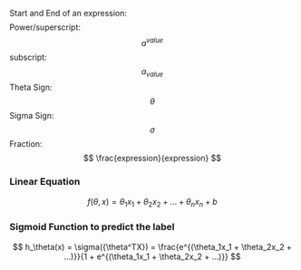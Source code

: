 Start and End of an expression: 
$$ $$
Power/superscript:
$$ a^{value} $$
subscript:
$$ a_{value} $$
Theta Sign:
$$ \theta $$
Sigma Sign:
$$ \sigma $$
Fraction:
$$ \frac{expression}{expression} $$



### Linear Equation
$$ f(\theta, x) = \theta_1x_1 + \theta_2x_2 + ...+ \theta_nx_n + b
$$

### Sigmoid Function to predict the label
$$
h_\theta(x) = \sigma({\theta^TX}) = \frac{e^{(\theta_1x_1 + \theta_2x_2 + ...)}}{1 + e^{(\theta_1x_1 + \theta_2x_2 + ...)}}
$$
